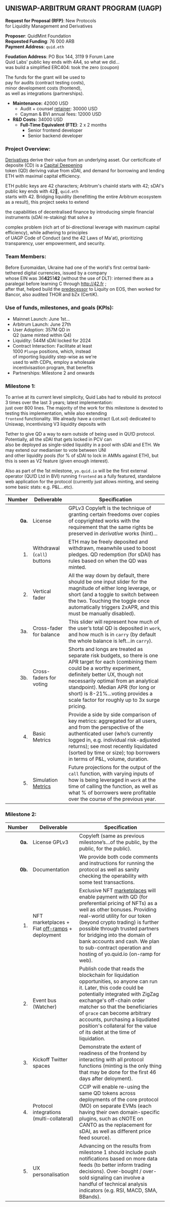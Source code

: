 ## UNISWAP-ARBITRUM GRANT PROGRAM (UAGP)

**Request for Proposal (RFP)**: New Protocols   
for Liquidity  Management and Derivatives


**Proposer**: QuidMint Foundation  
**Requested Funding**: 76 000 ARB  
**Payment Address**: `quid.eth`  


**Foudation Address**: PO Box 144, 3119 9 Forum Lane  
Quid Labs' public key ends with 4A4, so what we did...   
was build a simplified ERC404: took the zero (coupon)  

The funds for the grant will be used to  
pay for audits (contract testing costs),    
minor development costs (frontend),  
as well as integrations (partnerships).    


  - **Maintenance:** 42000 USD
    - Audit + counsel [retainer](https://twitter.com/lex_node/status/1760701615424630848): 30000 USD
    -   Cayman & BVI annual fees: 12000 USD
  - **R&D Costs:** 34000 USD
    - **Full-Time Equivalent (FTE)**: 2 x 2 months
      - Senior frontend developer
      - Senior backend developer 


### Project Overview:

[Derivatives](https://twitter.com/lex_node/status/1740509787690086847) derive their value from an underlying asset. Our certicificate of deposite (CD) is a [Capital Deepening](https://www.wallstreetmojo.com/capital-deepening/)  
token (QD) deriving value from sDAI, and demand for borrowing and lending ETH with maximal capital efficiency.  


ETH public keys are 42 characters; Arbitrum's chainId starts with 42; sDAI's public key ends with 42🐝, `quid.eth`  
starts with 42. Bridging liquidity (benefitting the entire Arbitrum ecosystem as a result), this project seeks to extend  

the capabilities of decentralised finance by introducing simple financial instruments (sDAI re-staking) that solve a   

complex problem (rich art of bi-directional leverage with maximum capital efficiency), while adhering to principles  
of UAGP Code of Conduct (and the 42 Laws of Ma'at), prioritizing transparency, user empowerment, and security.

### Team Members:

Before Euromaidan, Ukraine had one of the world's first central bank-tethered digital currencies, issued by a company  
whose EIN was 36**42**51**42** (without the use of DLT): interned there as a paralegal before learning C through http://42.fr ;   
after that, helped build the [predecessor](https://patentscope.wipo.int/search/en/detail.jsf?docId=WO2020102401) to Liquity on EOS, then worked for Bancor, also audited THOR and bZx (CertiK).

### Use of funds, milestones, and goals (KPIs):

- Mainnet Launch: June 1st...  
- Arbitrum Launch: June 27th
- User Adoption: 357M QD in    
 Q2
(same minted within Q4)  
- Liquidity: 544M sDAI locked for 2024
- Contract Interaction: Facilitate at least  
  1000 `Plunge` positions, which, instead  
  of importing liquidity step-wise as we're     
  used to with CDPs, employ a wholesale  
  incentivisastion program, that benefits 
- Partnerships: Milestone 2 and onwards


### Milestone 1:

To arrive at its current level simplicity, Quid Labs had to rebuild its protocol 3 times over the last 3 years; latest implementation:  
just over 800 lines. The majority of the work for this milestone is devoted to testing this implementation, while also extending  
`frontend` functionality. We already have a contract (Lot.sol) dedicated to Uniswap, incentivising V3 liquidity deposits with  

Tether to give QD a way to earn outside of being used in QU!D protocol. Potentially, all the sDAI that gets locked in PCV can  
also be deployed as single-sided liquidity in a pool with sDAI and ETH. We may extend our medianiser to vote between UNI  
and other liquidity pools (for % of sDAI to lock in AMMs against ETH), but this is seen as V2 feature (given enough interest).  


Also as part of the 1st milestone, `yo.quid.io` will be the first external operator (QU!D Ltd in BVI) running `frontend` as a fully featured, standalone web application for the protocol (currently just allows minting,
and seeing some basic stats: e.g. P&L...etc).  

| Number | Deliverable | Specification |
| -----: | ----------- | ------------- |
| **0a.** | License | GPLv3 Copyleft is the  technique of granting certain freedoms over copies of copyrighted works with the requirement that the same rights be preserved in *derivative* works (hint)... |
| 1. | Withdrawal (`call`) buttons | ETH may be freely deposited and withdrawn, meanwhile used to boost pledges. QD redemption (for sDAI) has rules based on when the QD was minted.  |
| 2. | Vertical fader | All the way down by default, there should be one input slider for the magnitude of either long leverage, or short (and a toggle to switch between the two. Touching the toggle once automatically triggers 2xAPR, and this must be manually disabled).|
| 3a. | Cross-fader for balance | This slider will represent how much of the user’s total QD is deposited in `work`, and how much is in `carry` (by default the whole balance is left…in `carry`). |
| 3b. | Cross-faders for voting | Shorts and longs are treated as separate risk budgets, so there is one APR target for each (combining them could be a worthy experiment, definitely better UX, though not necessarily optimal from an analytical standpoint). Median APR (for long or short) is 8-21%...voting provides a scale factor for roughly up to 3x surge pricing. |
| 4. | Basic Metrics |  Provide a side by side comparison of key metrics: aggregated for all users, and from the perspective of the authenticated user (who’s currently logged in, e.g. individual risk-adjusted returns); see most recently liquidated (sorted by time or size); top borrowers in terms of P&L, volume, duration. |
| 5. | Simulation [Metrics](https://orus.info/) | Future projections for the output of the `call` function, with varying inputs of how is being leveraged in `work` at the time of calling the function, as well as what % of borrowers were profitable over the course of the previous year.  |


### Milestone 2:


| Number | Deliverable | Specification |
| -----: | ----------- | ------------- |
| **0a.** | License GPLv3 | Copyleft (same as previous milestone’s…of the public, by the public, for the public). |
| **0b.** | Documentation |  We provide both code comments and instructions for running the protocol as well as sanity checking the operability with some test transactions. |
| 1. | NFT marketplaces + Fiat [off-ramps](https://www.flashy.cash/) + deployment | Exclusive NFT [marketplaces](http://polyone.io) will enable payment with QD (for preferential pricing of NFTs) as a well as other bonuses. Providing real-world utility for our token (beyond crypto trading) is further possible through trusted partners for bridging into the domain of bank accounts and cash. We plan to sub-contract operation and hosting of yo.quid.io (on-ramp for web). |
| 2. | Event bus (Watcher) | Publish code that reads the blockchain for liquidation opportunities, so anyone can run it. Later, this code could be potentially integrated with ZigZag exchange's off-chain order matcher so that the beneficiaries of `grace` can become arbitrary accounts, purchasing a liqudiated position's collateral for the value of its debt at the time of liquidation.  |
| 3. | Kickoff Twitter spaces | Demonstrate the extent of readiness of the frontend by interacting with all protocol functions (minting is the only thing that may be done for the first 46 days after deloyment). |
| 4. | Protocol integrations (multi-collateral) | CCIP will enable re-using the same QD tokens across deployments of the core protocol (MO) on separate EVMs (each having their own domain-specific plugins, such as cNOTE on CANTO as the replacement for sDAI, as well as different price feed source). |
| 5. |  UX personalisation | Advancing on the results from milestone 1 should include push notifications based on more data feeds (to better inform trading decisions). Over-bought / over-sold signaling can involve a handful of technical analysis indicators (e.g. RSI, MACD, SMA, BBands). |


